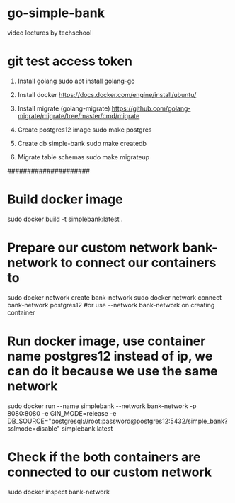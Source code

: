 # go-simple-bank
video lectures by techschool
# git test access token

1. Install golang
sudo apt install golang-go

1. Install docker
https://docs.docker.com/engine/install/ubuntu/

2. Install migrate (golang-migrate)
https://github.com/golang-migrate/migrate/tree/master/cmd/migrate

3. Create postgres12 image
sudo make postgres

4. Create db simple-bank
sudo make createdb

5. Migrate table schemas
sudo make migrateup

#####################
# Build docker image #
sudo docker build -t simplebank:latest .

# Prepare our custom network bank-network to connect our containers to
sudo docker network create bank-network
sudo docker network connect bank-network postgres12   #or use --network bank-network on creating container

# Run docker image, use container name postgres12 instead of ip, we can do it because we use the same network
sudo docker run --name simplebank --network bank-network -p 8080:8080 -e GIN_MODE=release -e DB_SOURCE="postgresql://root:password@postgres12:5432/simple_bank?sslmode=disable" simplebank:latest

# Check if the both containers are connected to our custom network
sudo docker inspect bank-network